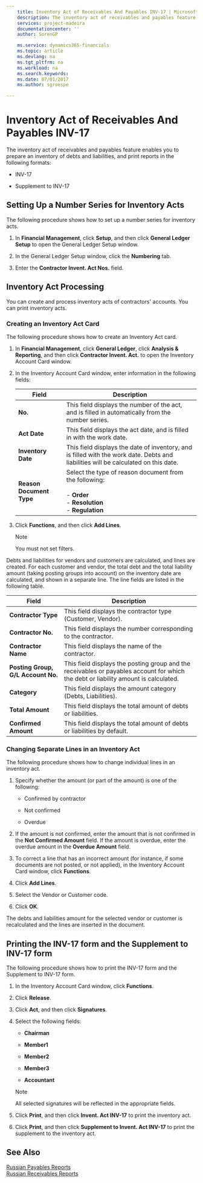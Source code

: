 ```yaml
---
    title: Inventory Act of Receivables And Payables INV-17 | Microsoft Docs
    description: The inventory act of receivables and payables feature enables you to prepare an inventory of debts and liabilities, and print reports in the following formats:
    services: project-madeira
    documentationcenter: ''
    author: SorenGP

    ms.service: dynamics365-financials
    ms.topic: article
    ms.devlang: na
    ms.tgt_pltfrm: na
    ms.workload: na
    ms.search.keywords:
    ms.date: 07/01/2017
    ms.author: sgroespe

---
```

# Inventory Act of Receivables And Payables INV-17
The inventory act of receivables and payables feature enables you to prepare an inventory of debts and liabilities, and print reports in the following formats:  
  
-   INV-17  
  
-   Supplement to INV-17  
  
## Setting Up a Number Series for Inventory Acts  
 The following procedure shows how to set up a number series for inventory acts.  
  
1.  In **Financial Management**, click **Setup**, and then click **General Ledger Setup** to open the General Ledger Setup window.  
  
2.  In the General Ledger Setup window, click the **Numbering** tab.  
  
3.  Enter the **Contractor Invent. Act Nos.** field.  
  
## Inventory Act Processing  
 You can create and process inventory acts of contractors' accounts. You can print inventory acts.  
  
### Creating an Inventory Act Card  
 The following procedure shows how to create an Inventory Act card.  
  
1.  In **Financial Management**, click **General Ledger**, click **Analysis & Reporting**, and then click **Contractor Invent. Act.** to open the Inventory Account Card window.  
  
2.  In the Inventory Account Card window, enter information in the following fields:  
  
    |Field|Description|  
    |-----------|-----------------|  
    |**No.**|This field displays the number of the act, and is filled in automatically from the number series.|  
    |**Act Date**|This field displays the act date, and is filled in with the work date.|  
    |**Inventory Date**|This field displays the date of inventory, and is filled with the work date. Debts and liabilities will be calculated on this date.|  
    |**Reason Document Type**|Select the type of reason document from the following:<br /><br /> -   **Order**<br />-   **Resolution**<br />-   **Regulation**|  
  
3.  Click **Functions**, and then click **Add Lines**.  
  
    > [!NOTE]  
    >  You must not set filters.  
  
 Debts and liabilities for vendors and customers are calculated, and lines are created. For each customer and vendor, the total debt and the total liability amount (taking posting groups into account) on the inventory date are calculated, and shown in a separate line. The line fields are listed in the following table.  
  
|Field|Description|  
|-----------|-----------------|  
|**Contractor Type**|This field displays the contractor type (Customer, Vendor).|  
|**Contractor No.**|This field displays the number corresponding to the contractor.|  
|**Contractor Name**|This field displays the name of the contractor.|  
|**Posting Group, G/L Account No.**|This field displays the posting group and the receivables or payables account for which the debt or liability amount is calculated.|  
|**Category**|This field displays the amount category (Debts, Liabilities).|  
|**Total Amount**|This field displays the total amount of debts or liabilities.|  
|**Confirmed Amount**|This field displays the total amount of debts or liabilities by default.|  
  
### Changing Separate Lines in an Inventory Act  
 The following procedure shows how to change individual lines in an inventory act.  
  
1.  Specify whether the amount (or part of the amount) is one of the following:  
  
    -   Confirmed by contractor  
  
    -   Not confirmed  
  
    -   Overdue  
  
2.  If the amount is not confirmed, enter the amount that is not confirmed in the **Not Confirmed Amount** field. If the amount is overdue, enter the overdue amount in the **Overdue Amount** field.  
  
3.  To correct a line that has an incorrect amount (for instance, if some documents are not posted, or not applied), in the Inventory Account Card window, click **Functions**.  
  
4.  Click **Add Lines**.  
  
5.  Select the Vendor or Customer code.  
  
6.  Click **OK**.  
  
 The debts and liabilities amount for the selected vendor or customer is recalculated and the lines are inserted in the document.  
  
## Printing the INV-17 form and the Supplement to INV-17 form  
 The following procedure shows how to print the INV-17 form and the Supplement to INV-17 form.  
  
1.  In the Inventory Account Card window, click **Functions**.  
  
2.  Click **Release**.  
  
3.  Click **Act**, and then click **Signatures**.  
  
4.  Select the following fields:  
  
    -   **Chairman**  
  
    -   **Member1**  
  
    -   **Member2**  
  
    -   **Member3**  
  
    -   **Accountant**  
  
    > [!NOTE]  
    >  All selected signatures will be reflected in the appropriate fields.  
  
5.  Click **Print**, and then click **Invent. Act INV-17** to print the inventory act.  
  
6.  Click **Print**, and then click **Supplement to Invent. Act INV-17** to print the supplement to the inventory act.  
  
## See Also  
 [Russian Payables Reports](russian-payables-reports.md)   
 [Russian Receivables Reports](russian-receivables-reports.md)